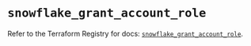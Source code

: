 # `snowflake_grant_account_role`

Refer to the Terraform Registry for docs: [`snowflake_grant_account_role`](https://registry.terraform.io/providers/snowflakedb/snowflake/2.5.0/docs/resources/grant_account_role).
